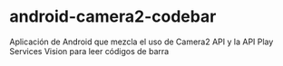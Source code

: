 # android-camera2-codebar
Aplicación de Android que mezcla el uso de Camera2 API y la API Play Services Vision para leer códigos de barra
